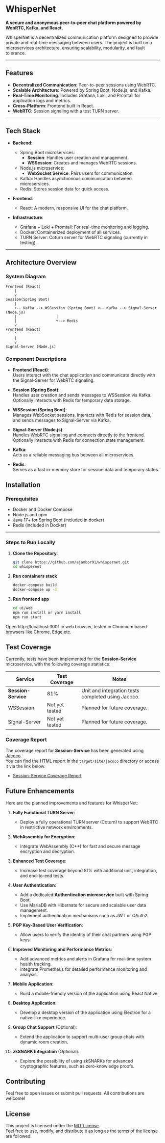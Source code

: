 # WhisperNet

**A secure and anonymous peer-to-peer chat platform powered by WebRTC, Kafka, and React.**

WhisperNet is a decentralized communication platform designed to provide private and real-time messaging between users. The project is built on a microservices architecture, ensuring scalability, modularity, and fault tolerance.

---

## Features

- **Decentralized Communication**: Peer-to-peer sessions using WebRTC.
- **Scalable Architecture**: Powered by Spring Boot, Node.js, and Kafka.
- **Real-Time Monitoring**: Includes Grafana, Loki, and Promtail for application logs and metrics.
- **Cross-Platform**: Frontend built in React.
- **WebRTC**: Session signaling with a test TURN server.

---

## Tech Stack

- **Backend**:
    - Spring Boot microservices:
        - **Session**: Handles user creation and management.
        - **WSSession**: Creates and manages WebRTC sessions.
    - Node.js microservice:
        - **WebSocket Service**: Pairs users for communication.
    - Kafka: Handles asynchronous communication between microservices.
    - Redis: Stores session data for quick access.

- **Frontend**:
    - React: A modern, responsive UI for the chat platform.

- **Infrastructure**:
    - Grafana + Loki + Promtail: For real-time monitoring and logging.
    - Docker: Containerized deployment of all services.
    - TURN Server: Coturn server for WebRTC signaling (currently in testing).

---

## Architecture Overview

### System Diagram


```plaintext
Frontend (React)
    |
    v
Session(Spring Boot)
    |
    +-- Kafka --> WSSession (Spring Boot) <-- Kafka --> Signal-Server (Node.js)
    |                  |
    |                  +--> Redis
    v
Frontend (React)
    ^
    |
    v
Signal-Server (Node.js)
```

### Component Descriptions

- **Frontend (React)**:  
  Users interact with the chat application and communicate directly with the Signal-Server for WebRTC signaling.

- **Session (Spring Boot)**:  
  Handles user creation and sends messages to WSSession via Kafka. Optionally interacts with Redis for temporary data storage.

- **WSSession (Spring Boot)**:  
  Manages WebSocket sessions, interacts with Redis for session data, and sends messages to Signal-Server via Kafka.

- **Signal-Server (Node.js)**:  
  Handles WebRTC signaling and connects directly to the frontend. Optionally interacts with Redis for connection state management.

- **Kafka**:  
  Acts as a reliable messaging bus between all microservices.

- **Redis**:  
  Serves as a fast in-memory store for session data and temporary states.


## Installation

### Prerequisites

- Docker and Docker Compose
- Node.js and npm
- Java 17+ for Spring Boot (included in docker)
- Redis (included in Docker)

---

### Steps to Run Locally

1. **Clone the Repository**:
   ```bash
   git clone https://github.com/ajambor91/whispernet.git
   cd whispernet
   ```
2. **Run containers stack**
    ```bash
    docker-compose build
    docker-compose up -d
   ```
 3. **Run frontend app**
    ```bash
    cd ui/web
    npm run install or yarn install
    npm run start 

Open http://localhost:3001 in web browser, tested in Chromium based browsers like Chrome, Edge etc.

## Test Coverage

Currently, tests have been implemented for the **Session-Service** microservice, with the following coverage statistics:

| Service           | Test Coverage | Notes                              |
|--------------------|---------------|------------------------------------|
| **Session-Service** | 81%           | Unit and integration tests completed using Jacoco. |
| WSSession          | Not yet tested | Planned for future coverage.      |
| Signal-Server      | Not yet tested | Planned for future coverage.      |

### Coverage Report

The coverage report for **Session-Service** has been generated using [Jacoco](https://www.jacoco.org/).  
You can find the HTML report in the `target/site/jacoco` directory or access it via the link below:

- [Session-Service Coverage Report](net.whisper.session/reports/jacoco/test/index.html)


## Future Enhancements

Here are the planned improvements and features for WhisperNet:

1. **Fully Functional TURN Server**:
    - Deploy a fully operational TURN server (Coturn) to support WebRTC in restrictive network environments.

2. **WebAssembly for Encryption**:
    - Integrate WebAssembly (C++) for fast and secure message encryption and decryption.

3. **Enhanced Test Coverage**:
    - Increase test coverage beyond 81% with additional unit, integration, and end-to-end tests.

4. **User Authentication**:
    - Add a dedicated **Authentication microservice** built with Spring Boot.
    - Use MariaDB with Hibernate for secure and scalable user data management.
    - Implement authentication mechanisms such as JWT or OAuth2.

5. **PGP Key-Based User Verification**:
    - Allow users to verify the identity of their chat partners using PGP keys.

6. **Improved Monitoring and Performance Metrics**:
    - Add advanced metrics and alerts in Grafana for real-time system health tracking.
    - Integrate Prometheus for detailed performance monitoring and analysis.

7. **Mobile Application**:
    - Build a mobile-friendly version of the application using React Native.

8. **Desktop Application**:
    - Develop a desktop version of the application using Electron for a native-like experience.

9. **Group Chat Support** (Optional):
    - Extend the application to support multi-user group chats with dynamic room creation.

10. **zkSNARK Integration** (Optional):
    - Explore the possibility of using zkSNARKs for advanced cryptographic features, such as zero-knowledge proofs.

## Contributing ##
Feel free to open issues or submit pull requests. All contributions are welcome!

## License

This project is licensed under the [MIT License](LICENSE).  
Feel free to use, modify, and distribute it as long as the terms of the license are followed.

